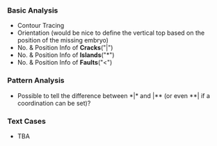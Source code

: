 ### Basic Analysis
- Contour Tracing
- Orientation (would be nice to define the vertical top based on the position of the missing embryo)
- No. & Position Info of **Cracks**("|")
- No. & Position Info of **Islands**("*")
- No. & Position Info of **Faults**("<")

### Pattern Analysis
- Possible to tell the difference between \*|* and \|** (or even \**| if a coordination can be set)?

### Text Cases
- TBA
